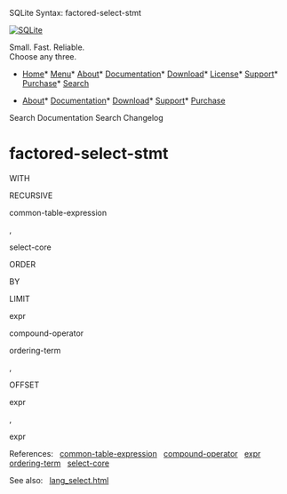 




SQLite Syntax: factored\-select\-stmt




[![SQLite](../images/sqlite370_banner.gif)](../index.html)


Small. Fast. Reliable.  
Choose any three.


* [Home](../index.html)* [Menu](javascript:void(0))* [About](../about.html)* [Documentation](../docs.html)* [Download](../download.html)* [License](../copyright.html)* [Support](../support.html)* [Purchase](../prosupport.html)* [Search](javascript:void(0))




* [About](../about.html)* [Documentation](../docs.html)* [Download](../download.html)* [Support](../support.html)* [Purchase](../prosupport.html)






Search Documentation
Search Changelog







# factored\-select\-stmt








WITH

RECURSIVE





common\-table\-expression






,




select\-core

ORDER



BY

LIMIT



expr






compound\-operator










ordering\-term

,













OFFSET



expr



,



expr



















  

  

References:   [common\-table\-expression](./common-table-expression.html)   [compound\-operator](./compound-operator.html)   [expr](./expr.html)   [ordering\-term](./ordering-term.html)   [select\-core](./select-core.html)  

See also:   [lang\_select.html](../lang_select.html)

